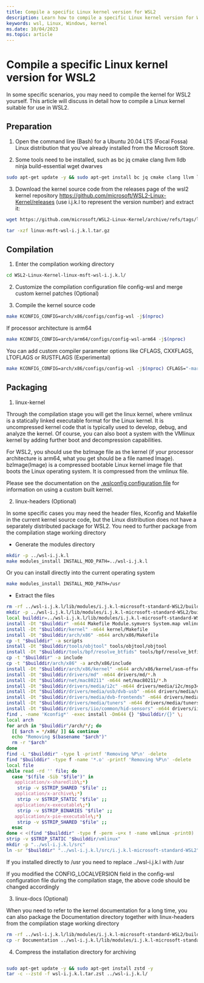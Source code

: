 ```yaml
---
title: Compile a specific Linux kernel version for WSL2
description: Learn how to compile a specific Linux kernel version for WSL2.
keywords: wsl, Linux, Windows, kernel
ms.date: 10/04/2023
ms.topic: article
---
```


# Compile a specific Linux kernel version for WSL2

In some specific scenarios, you may need to compile the kernel for WSL2 yourself. This article will discuss in detail how to compile a Linux kernel suitable for use in WSL2.

## Preparation

1. Open the command line (Bash) for a Ubuntu 20.04 LTS (Focal Fossa) Linux distribution that you've already installed from the Microsoft Store.

2. Some tools need to be installed, such as bc jq cmake clang llvm lldb ninja build-essential wget dwarves

```bash
sudo apt-get update -y && sudo apt-get install bc jq cmake clang llvm lldb ninja build-essential wget dwarves -y
```

3. Download the kernel source code from the releases page of the wsl2 kernel repository https://github.com/microsoft/WSL2-Linux-Kernel/releases (use i.j.k.l to represent the version number) and extract it:

```bash
wget https://github.com/microsoft/WSL2-Linux-Kernel/archive/refs/tags/linux-msft-wsl-i.j.k.l.tar.gz

tar -xzf linux-msft-wsl-i.j.k.l.tar.gz
```


## Compilation

1. Enter the compilation working directory

```bash
cd WSL2-Linux-Kernel-linux-msft-wsl-i.j.k.l/
```

2. Customize the compilation configuration file config-wsl and merge custom kernel patches (Optional)

3. Compile the kernel source code

```bash
make KCONFIG_CONFIG=arch/x86/configs/config-wsl -j$(nproc)
```

   If processor architecture is arm64

```bash
make KCONFIG_CONFIG=arch/arm64/configs/config-wsl-arm64 -j$(nproc)
```

   You can add custom compiler parameter options like CFLAGS, CXXFLAGS, LTOFLAGS or RUSTFLAGS (Experimental)

```bash
make KCONFIG_CONFIG=arch/x86/configs/config-wsl -j$(nproc) CFLAGS="-march=x86-64-v3 -mtune=native -O3 -pipe -fno-plt -fexceptions -Wp,-D_FORTIFY_SOURCE=2 -Wformat -Werror=format-security -fstack-clash-protection -fcf-protection -mcx16 -mpopcnt -msse4.1 -msse4.2 -mssse3 -mavx -mavx2 -mbmi -mbmi2 -mf16c -mfma -mmovbe -mxsave" CXXFLAGS="$CFLAGS -Wp,-D_GLIBCXX_ASSERTIONS" LTOFLAGS="-flto=thin -falign-functions=32" RUSTFLAGS="-Copt-level=3 -Ctarget-cpu=x86-64-v3" GOAMD64="v3"

```


## Packaging

1. linux-kernel

Through the compilation stage you will get the linux kernel, where vmlinux is a statically linked executable format for the Linux kernel. It is uncompressed kernel code that is typically used to develop, debug, and analyze the kernel. Of course, you can also boot a system with the VMlinux kernel by adding further boot and decompression capabilities.

For WSL2, you should use the bzImage file as the kernel (if your processor architecture is arm64, what you get should be a file named Image). bzImage(Image) is a compressed bootable Linux kernel image file that boots the Linux operating system. It is compressed from the vmlinux file.

Please see the documentation on the [.wslconfig configuration file][install-inst] for information on using a custom built kernel.


2. linux-headers (Optional)

In some specific cases you may need the header files, Kconfig and Makefile in the current kernel source code, but the Linux distribution does not have a separately distributed package for WSL2. You need to further package from the compilation stage working directory

 - Generate the modules directory

```bash
mkdir -p ../wsl-i.j.k.l
make modules_install INSTALL_MOD_PATH=../wsl-i.j.k.l 

```

Or you can install directly into the current operating system

```bash
make modules_install INSTALL_MOD_PATH=/usr

```

 - Extract the files 

```bash
rm -rf ../wsl-i.j.k.l/lib/modules/i.j.k.l-microsoft-standard-WSL2/build
mkdir -p ../wsl-i.j.k.l/lib/modules/i.j.k.l-microsoft-standard-WSL2/build
local builddir=../wsl-i.j.k.l/lib/modules/i.j.k.l-microsoft-standard-WSL2/build
install -Dt "$builddir" -m644 Makefile Module.symvers System.map vmlinux
install -Dt "$builddir/kernel" -m644 kernel/Makefile
install -Dt "$builddir/arch/x86" -m644 arch/x86/Makefile
cp -t "$builddir" -a scripts
install -Dt "$builddir/tools/objtool" tools/objtool/objtool
install -Dt "$builddir/tools/bpf/resolve_btfids" tools/bpf/resolve_btfids/resolve_btfids
cp -t "$builddir" -a include
cp -t "$builddir/arch/x86" -a arch/x86/include
install -Dt "$builddir/arch/x86/kernel" -m644 arch/x86/kernel/asm-offsets.s
install -Dt "$builddir/drivers/md" -m644 drivers/md/*.h
install -Dt "$builddir/net/mac80211" -m644 net/mac80211/*.h
install -Dt "$builddir/drivers/media/i2c" -m644 drivers/media/i2c/msp3400-driver.h
install -Dt "$builddir/drivers/media/usb/dvb-usb" -m644 drivers/media/usb/dvb-usb/*.h
install -Dt "$builddir/drivers/media/dvb-frontends" -m644 drivers/media/dvb-frontends/*.h
install -Dt "$builddir/drivers/media/tuners" -m644 drivers/media/tuners/*.h
install -Dt "$builddir/drivers/iio/common/hid-sensors" -m644 drivers/iio/common/hid-sensors/*.h
find . -name 'Kconfig*' -exec install -Dm644 {} "$builddir/{}" \;
local arch
for arch in "$builddir"/arch/*/; do
  [[ $arch = */x86/ ]] && continue
  echo "Removing $(basename "$arch")"
  rm -r "$arch"
done
find -L "$builddir" -type l -printf 'Removing %P\n' -delete
find "$builddir" -type f -name '*.o' -printf 'Removing %P\n' -delete
local file
while read -rd '' file; do
  case "$(file -Sib "$file")" in
   application/x-sharedlib\;*)
    strip -v $STRIP_SHARED "$file" ;;
   application/x-archive\;*)
    strip -v $STRIP_STATIC "$file" ;;
   application/x-executable\;*)
    strip -v $STRIP_BINARIES "$file" ;;
   application/x-pie-executable\;*)
    strip -v $STRIP_SHARED "$file" ;;
  esac
done < <(find "$builddir" -type f -perm -u+x ! -name vmlinux -print0)
strip -v $STRIP_STATIC "$builddir/vmlinux"
mkdir -p "../wsl-i.j.k.l/src"
ln -sr "$builddir" "../wsl-i.j.k.l/src/i.j.k.l-microsoft-standard-WSL2"

```

If you installed directly to /usr you need to replace ../wsl-i.j.k.l with /usr

If you modified the CONFIG_LOCALVERSION field in the config-wsl configuration file during the compilation stage, the above code should be changed accordingly

3. linux-docs (Optional) 

When you need to refer to the kernel documentation for a long time, you can also package the Documentation directory together with linux-headers from the compilation stage working directory

```bash
rm -rf ../wsl-i.j.k.l/lib/modules/i.j.k.l-microsoft-standard-WSL2/build/Documentation
cp -r Documentation ../wsl-i.j.k.l/lib/modules/i.j.k.l-microsoft-standard-WSL2/build/Documentation
```

4. Compress the installation directory for archiving


```bash

sudo apt-get update -y && sudo apt-get install zstd -y
tar -c --zstd -f wsl-i.j.k.l.tar.zst ../wsl-i.j.k.l/

```



[install-inst]: https://github.com/MicrosoftDocs/WSL/blob/main/WSL/wsl-config.md
